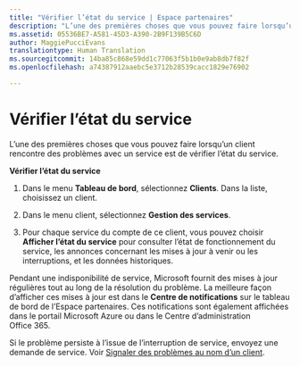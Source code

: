 ```yaml
---
title: "Vérifier l’état du service | Espace partenaires"
description: "L’une des premières choses que vous pouvez faire lorsqu’un client rencontre des problèmes avec un service est de vérifier l’état du service."
ms.assetid: 05536BE7-A581-45D3-A390-2B9F139B5C6D
author: MaggiePucciEvans
translationtype: Human Translation
ms.sourcegitcommit: 14ba85c868e59dd1c77063f5b1b0e9ab8db7f82f
ms.openlocfilehash: a74387912aaebc5e3712b28539cacc1829e76902

---
```


# Vérifier l’état du service


L’une des premières choses que vous pouvez faire lorsqu’un client rencontre des problèmes avec un service est de vérifier l’état du service.

**Vérifier l’état du service**

1.  Dans le menu **Tableau de bord**, sélectionnez **Clients**. Dans la liste, choisissez un client.

2.  Dans le menu client, sélectionnez **Gestion des services**.

3.  Pour chaque service du compte de ce client, vous pouvez choisir **Afficher l’état du service** pour consulter l’état de fonctionnement du service, les annonces concernant les mises à jour à venir ou les interruptions, et les données historiques.

Pendant une indisponibilité de service, Microsoft fournit des mises à jour régulières tout au long de la résolution du problème. La meilleure façon d’afficher ces mises à jour est dans le **Centre de notifications** sur le tableau de bord de l’Espace partenaires. Ces notifications sont également affichées dans le portail Microsoft&nbsp;Azure ou dans le Centre d’administration Office&nbsp;365.

Si le problème persiste à l’issue de l’interruption de service, envoyez une demande de service. Voir [Signaler des problèmes au nom d’un client](report-problems-on-behalf-of-a-customer.md).

 

 






<!--HONumber=Nov16_HO4-->


